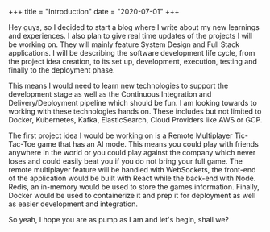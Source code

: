 +++
title = "Introduction"
date = "2020-07-01"
+++

Hey guys, so I decided to start a blog where I write about my new learnings and experiences. I also plan to give real time updates of the projects I will be working on. They will mainly feature System Design and Full Stack applications. I will be describing the software development life cycle, from the project idea creation, to its set up, development, execution, testing and finally to the deployment phase.

<!--more-->

This means I would need to learn new technologies to support the development stage as well as the Continuous Integration and Delivery/Deployment pipeline which should be fun. I am looking towards to working with these technologies hands on. These includes but not limited to Docker, Kubernetes, Kafka, ElasticSearch, Cloud Providers like AWS or GCP.

The first project idea I would be working on is a Remote Multiplayer Tic-Tac-Toe game that has an AI mode. This means you could play with friends anywhere in the world or you could play against the company which never loses and could easily beat you if you do not bring your full game. The remote multiplayer feature will be handled with WebSockets, the front-end of the application would be built with React while the back-end with Node. Redis, an in-memory would be used to store the games information.  Finally, Docker would be used to containerize it and prep it for deployment as well as easier development and integration.

So yeah, I hope you are as pump as I am and let's begin, shall we?